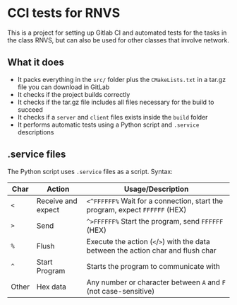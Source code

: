 # CCI tests for RNVS
This is a project for setting up Gitlab CI and automated tests for the tasks in the class RNVS, but can also be used for
other classes that involve network.

## What it does

- It packs everything in the `src/` folder plus the `CMakeLists.txt` in a tar.gz file you can download in GitLab
- It checks if the project builds correctly
- It checks if the tar.gz file includes all files necessary for the build to succeed
- It checks if a `server` and `client` files exists inside the `build` folder
- It performs automatic tests using a Python script and `.service` descriptions

## .service files
The Python script uses `.service` files as a script. Syntax:

| Char  | Action       | Usage/Description |
|-------|---------------|-----------|
| `<`     | Receive and expect | `<^FFFFFF%` Wait for a connection, start the program, expect `FFFFFF` (HEX)
| `>`     | Send | `^>FFFFFF%` Start the program, send `FFFFFF` (HEX) |
| `%`      | Flush         | Execute the action (`<`/`>`) with the data between the action char and flush char |
| `^`    | Start Program | Starts the program to communicate with |
| Other | Hex data      | Any number or character between `A` and `F` (not case-sensitive) |
